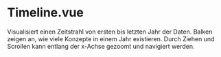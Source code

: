 # Timeline.vue

Visualisiert einen Zeitstrahl von ersten bis letzten Jahr der Daten.
Balken zeigen an, wie viele Konzepte in einem Jahr existieren. Durch Ziehen
und Scrollen kann entlang der x-Achse gezoomt und navigiert werden.
